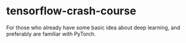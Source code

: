 # tensorflow-crash-course
For those who already have some basic idea about deep learning, and preferably are familiar with PyTorch.
